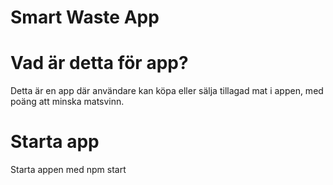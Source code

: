 # Smart Waste App

# Vad är detta för app?

Detta är en app där användare kan köpa eller sälja tillagad mat
i appen, med poäng att minska matsvinn.

# Starta app

Starta appen med npm start